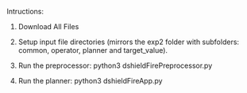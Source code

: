 Intructions:

1) Download All Files

2) Setup input file directories (mirrors the exp2 folder with subfolders: common, operator, planner and target_value).

3) Run the preprocessor: python3 dshieldFirePreprocessor.py

4) Run the planner: python3 dshieldFireApp.py
